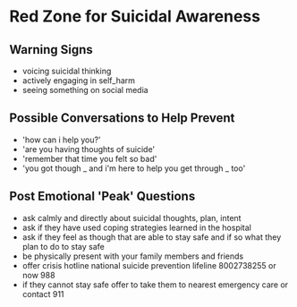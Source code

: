 # Red Zone for Suicidal Awareness

## Warning Signs

- voicing suicidal thinking
- actively engaging in self_harm
- seeing something on social media

## Possible Conversations to Help Prevent

- 'how can i help you?'
- 'are you having thoughts of suicide'
- 'remember that time you felt so bad'
- 'you got though _ and i'm here to help you get through _ too'

## Post Emotional 'Peak' Questions

- ask calmly and directly about suicidal thoughts, plan, intent
- ask if they have used coping strategies learned in the hospital
- ask if they feel as though that are able to stay safe and if so what they plan to do to stay safe
- be physically present with your family members and friends
- offer crisis hotline national suicide prevention lifeline 8002738255 or now 988
- if they cannot stay safe offer to take them to nearest emergency care or contact 911

